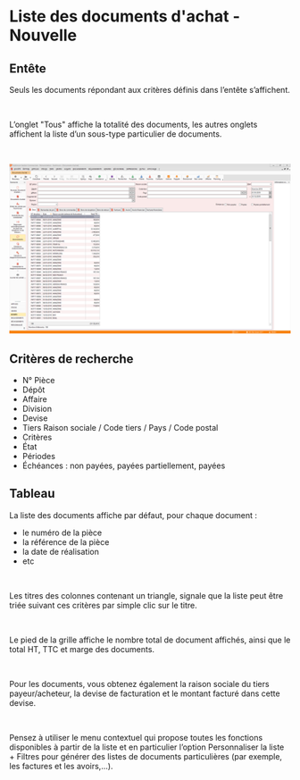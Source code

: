 # Liste des documents d'achat - Nouvelle
## Entête


Seuls les documents répondant aux critères définis dans 
 l’entête s’affichent.


 


L’onglet "Tous" affiche la totalité des documents, 
 les autres onglets affichent la liste d’un sous-type particulier de documents.


 


![](ListeDocumentsAchat.png)


## Critères de recherche


* N° Pièce
* Dépôt
* Affaire
* Division
* Devise
* Tiers Raison sociale / Code tiers / Pays / Code 
 postal
* Critères
* État
* Périodes
* Échéances : non payées, payées partiellement, payées


## Tableau


La liste des documents affiche par défaut, pour chaque 
 document :


* le numéro de la pièce
* la référence de la pièce
* la date de réalisation
* etc


 


Les titres des colonnes contenant un triangle, signale 
 que la liste peut être triée suivant ces critères par simple clic sur 
 le titre.


 


Le pied de la grille affiche le nombre total de document 
 affichés, ainsi que le total HT, TTC et marge des documents.


 


Pour les documents, vous obtenez également la raison sociale 
 du tiers payeur/acheteur, la devise de facturation et le montant facturé 
 dans cette devise.


 


Pensez à utiliser le menu contextuel qui propose toutes 
 les fonctions disponibles à partir de la liste et en particulier l’option 
 Personnaliser la liste + Filtres pour générer des listes de documents 
 particulières (par exemple, les factures et les avoirs,...).


 


